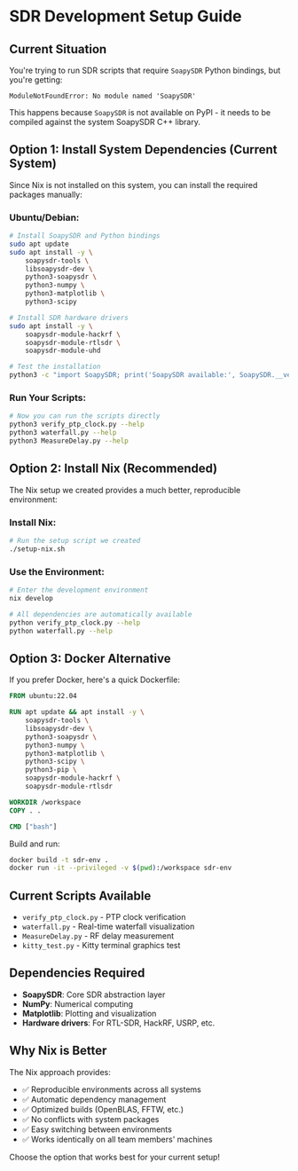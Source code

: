 # SDR Development Setup Guide

## Current Situation

You're trying to run SDR scripts that require `SoapySDR` Python bindings, but you're getting:
```
ModuleNotFoundError: No module named 'SoapySDR'
```

This happens because `SoapySDR` is not available on PyPI - it needs to be compiled against the system SoapySDR C++ library.

## Option 1: Install System Dependencies (Current System)

Since Nix is not installed on this system, you can install the required packages manually:

### Ubuntu/Debian:
```bash
# Install SoapySDR and Python bindings
sudo apt update
sudo apt install -y \
    soapysdr-tools \
    libsoapysdr-dev \
    python3-soapysdr \
    python3-numpy \
    python3-matplotlib \
    python3-scipy

# Install SDR hardware drivers
sudo apt install -y \
    soapysdr-module-hackrf \
    soapysdr-module-rtlsdr \
    soapysdr-module-uhd

# Test the installation
python3 -c "import SoapySDR; print('SoapySDR available:', SoapySDR.__version__)"
```

### Run Your Scripts:
```bash
# Now you can run the scripts directly
python3 verify_ptp_clock.py --help
python3 waterfall.py --help
python3 MeasureDelay.py --help
```

## Option 2: Install Nix (Recommended)

The Nix setup we created provides a much better, reproducible environment:

### Install Nix:
```bash
# Run the setup script we created
./setup-nix.sh
```

### Use the Environment:
```bash
# Enter the development environment
nix develop

# All dependencies are automatically available
python verify_ptp_clock.py --help
python waterfall.py --help
```

## Option 3: Docker Alternative

If you prefer Docker, here's a quick Dockerfile:

```dockerfile
FROM ubuntu:22.04

RUN apt update && apt install -y \
    soapysdr-tools \
    libsoapysdr-dev \
    python3-soapysdr \
    python3-numpy \
    python3-matplotlib \
    python3-scipy \
    python3-pip \
    soapysdr-module-hackrf \
    soapysdr-module-rtlsdr

WORKDIR /workspace
COPY . .

CMD ["bash"]
```

Build and run:
```bash
docker build -t sdr-env .
docker run -it --privileged -v $(pwd):/workspace sdr-env
```

## Current Scripts Available

- `verify_ptp_clock.py` - PTP clock verification
- `waterfall.py` - Real-time waterfall visualization  
- `MeasureDelay.py` - RF delay measurement
- `kitty_test.py` - Kitty terminal graphics test

## Dependencies Required

- **SoapySDR**: Core SDR abstraction layer
- **NumPy**: Numerical computing
- **Matplotlib**: Plotting and visualization
- **Hardware drivers**: For RTL-SDR, HackRF, USRP, etc.

## Why Nix is Better

The Nix approach provides:
- ✅ Reproducible environments across all systems
- ✅ Automatic dependency management
- ✅ Optimized builds (OpenBLAS, FFTW, etc.)
- ✅ No conflicts with system packages
- ✅ Easy switching between environments
- ✅ Works identically on all team members' machines

Choose the option that works best for your current setup! 